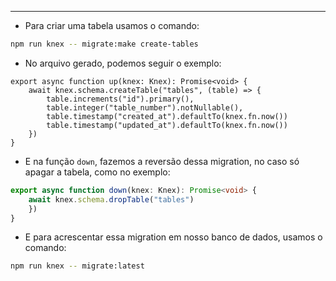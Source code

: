 ___
- Para criar uma tabela usamos o comando:
```zsh
npm run knex -- migrate:make create-tables
```
- No arquivo gerado, podemos seguir o exemplo:
```Ts
export async function up(knex: Knex): Promise<void> {
	await knex.schema.createTable("tables", (table) => {
		table.increments("id").primary(),
		table.integer("table_number").notNullable(),
		table.timestamp("created_at").defaultTo(knex.fn.now())
		table.timestamp("updated_at").defaultTo(knex.fn.now())
	})
}
```
- E na função `down`, fazemos a reversão dessa migration, no caso só apagar a tabela, como no exemplo:
```ts
export async function down(knex: Knex): Promise<void> {
	await knex.schema.dropTable("tables")
	})
}
```
- E para acrescentar essa migration em nosso banco de dados, usamos o comando:
```zsh
npm run knex -- migrate:latest 
```